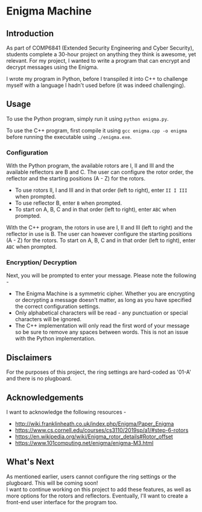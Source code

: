 # Enigma Machine

## Introduction
As part of COMP6841 (Extended Security Engineering and Cyber Security), students complete a 30-hour project on anything they think is awesome, yet relevant. For my project, I wanted to write a program that can encrypt and decrypt messages using the Enigma.

I wrote my program in Python, before I transpiled it into C++ to challenge myself with a language I hadn't used before (it was indeed challenging).

## Usage
To use the Python program, simply run it using `python enigma.py`.

To use the C++ program, first compile it using `gcc enigma.cpp -o enigma` before running the executable using `./enigma.exe`.

### Configuration
With the Python program, the available rotors are I, II and III and the available reflectors are B and C. The user can configure the rotor order, the reflector and the starting positions (A - Z) for the rotors.
* To use rotors II, I and III and in that order (left to right), enter `II I III` when prompted.
* To use reflector B, enter `B` when prompted.
* To start on A, B, C and in that order (left to right), enter `ABC` when prompted.

With the C++ program, the rotors in use are I, II and III (left to right) and the reflector in use is B. The user can however configure the starting positions (A - Z) for the rotors. To start on A, B, C and in that order (left to right), enter `ABC` when prompted.

### Encryption/ Decryption
Next, you will be prompted to enter your message. Please note the following -
* The Enigma Machine is a symmetric cipher. Whether you are encrypting or decrypting a message doesn't matter, as long as you have specified the correct configuration settings.
* Only alphabetical characters will be read - any punctuation or special characters will be ignored.
* The C++ implementation will only read the first word of your message so be sure to remove any spaces between words. This is not an issue with the Python implementation.

## Disclaimers
For the purposes of this project, the ring settings are hard-coded as '01-A' and there is no plugboard.

## Acknowledgements
I want to acknowledge the following resources -
* http://wiki.franklinheath.co.uk/index.php/Enigma/Paper_Enigma
* https://www.cs.cornell.edu/courses/cs3110/2019sp/a1/#step-6-rotors
* https://en.wikipedia.org/wiki/Enigma_rotor_details#Rotor_offset
* https://www.101computing.net/enigma/enigma-M3.html

## What's Next
As mentioned earlier, users cannot configure the ring settings or the plugboard. This will be coming soon!<br>
I want to continue working on this project to add these features, as well as more options for the rotors and reflectors. Eventually, I'll want to create a front-end user interface for the program too.
